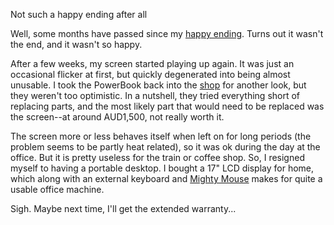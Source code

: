 Not such a happy ending after all

Well, some months have passed since my [happy ending][1]. Turns out it
wasn't the end, and it wasn't so happy.

After a few weeks, my screen started playing up again. It was just an
occasional flicker at first, but quickly degenerated into being almost
unusable. I took the PowerBook back into the [shop][2] for another
look, but they weren't too optimistic. In a nutshell, they tried
everything short of replacing parts, and the most likely part that
would need to be replaced was the screen--at around AUD1,500, not
really worth it.

The screen more or less behaves itself when left on for long periods
(the problem seems to be partly heat related), so it was ok during the
day at the office. But it is pretty useless for the train or coffee
shop. So, I resigned myself to having a portable desktop. I bought a
17" LCD display for home, which along with an external keyboard and
[Mighty Mouse][3] makes for quite a usable office machine.

Sigh. Maybe next time, I'll get the extended warranty...

[1]: /~mrowe/blog/geek/mac/ends_well.html
[2]: http://www.power.com.au/
[3]: http://www.apple.com/au/mightymouse/
